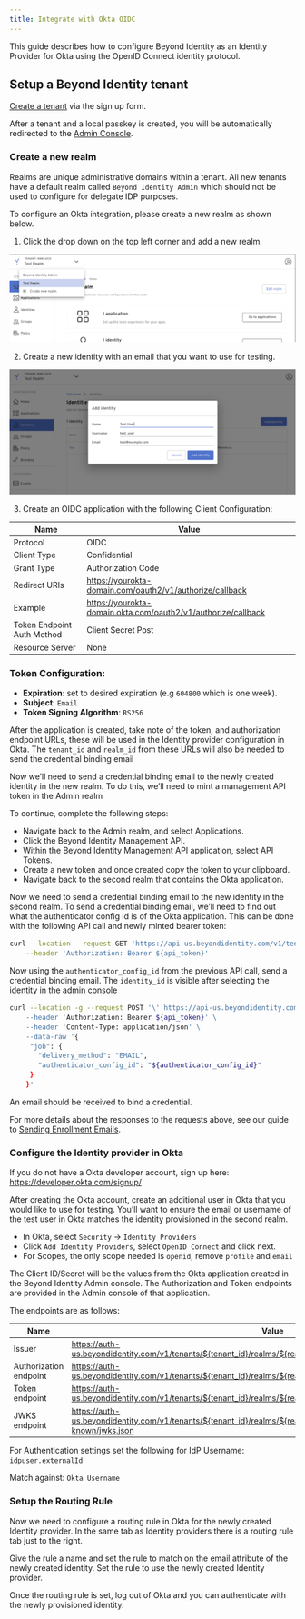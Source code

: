 ```yaml
---
title: Integrate with Okta OIDC
---
```


This guide describes how to configure Beyond Identity as an Identity Provider for Okta using the OpenID Connect identity protocol. 


## Setup a Beyond Identity tenant

[Create a tenant](https://www.beyondidentity.com/developers/signup) via the sign up form.

After a tenant and a local passkey is created, you will be automatically redirected to the [Admin Console](http://console-us.beyondidentity.run/).

### Create a new realm

Realms are unique administrative domains within a tenant. All new tenants have a default realm called `Beyond Identity Admin` which should not be used to configure for delegate IDP purposes. 

To configure an Okta integration, please create a new realm as shown below. 

1. Click the drop down on the top left corner and add a new realm. 

![sso-okta-select-tenant](../images/sso-okta-select-tenant.png)

2. Create a new identity with an email that you want to use for testing.

![sso-okta-create-identity](../images/sso-okta-create-identity.png)

3. Create an OIDC application with the following Client Configuration:

|Name | Value |
|-----|------|
|Protocol| OIDC|
|Client Type| Confidential|
|Grant Type| Authorization Code|
|Redirect URIs| https://yourokta-domain.com/oauth2/v1/authorize/callback|
|Example| https://yourokta-domain.okta.com/oauth2/v1/authorize/callback |
|Token Endpoint Auth Method| Client Secret Post|
|Resource Server| None|

### Token Configuration:

- **Expiration**: set to desired expiration (e.g `604800` which is one week). 
- **Subject**: `Email`
- **Token Signing Algorithm**: `RS256`


After the application is created, take note of the token, and  authorization endpoint URLs, these will be used in the Identity provider configuration in Okta. The `tenant_id` and `realm_id` from these URLs will also be needed to send the credential binding email 

Now we’ll need to send a credential binding email to the newly created identity in the new realm. To do this, we’ll need to mint a management API token in the Admin realm

To continue, complete the following steps: 

- Navigate back to the Admin realm, and select Applications. 
- Click the Beyond Identity Management API.
- Within the Beyond Identity Management API application, select API Tokens.
- Create a new token and once created copy the token to your clipboard.
- Navigate back to the second realm that contains the Okta application.

Now we need to send a credential binding email to the new identity in the second realm. To send a credential binding email, we’ll need to find out what the authenticator config id is of the Okta application. This can be done with the following API call and newly minted bearer token:

```bash
curl --location --request GET 'https://api-us.beyondidentity.com/v1/tenants/${tenant_id}/realms/${realm_id}/authenticator-configs' \
	--header 'Authorization: Bearer ${api_token}'
```

Now using the `authenticator_config_id` from the previous API call, send a credential binding email. The `identity_id` is visible after selecting the identity in the admin console

```bash
curl --location -g --request POST '\''https://api-us.beyondidentity.com/v1/tenants/${tenant_id}/realms/${realm_id}/identities/${identity_id}/credential-binding-jobs'\'' \
	--header 'Authorization: Bearer ${api_token}' \
	--header 'Content-Type: application/json' \
	--data-raw '{
	 "job": {
	   "delivery_method": "EMAIL",
	   "authenticator_config_id": "${authenticator_config_id}"
	 }
	}'
```

An email should be received to bind a credential.

For more details about the responses to the requests above, see our guide to [Sending Enrollment Emails](/guides/send-enrollment).

### Configure the Identity provider in Okta

If you do not have a Okta developer account, sign up here: https://developer.okta.com/signup/

After creating the Okta account, create an additional user in Okta that you would like to use for testing. You’ll want to ensure the email or username of the test user in Okta matches the identity provisioned in the second realm. 

- In Okta, select `Security` -> `Identity Providers`
- Click `Add Identity Providers`, select `OpenID Connect` and click next.
- For Scopes, the only scope needed is `openid`, remove `profile` and `email`

The Client ID/Secret will be the values from the Okta application created in the Beyond Identity Admin console. 
The Authorization and Token endpoints are provided in the Admin console of that application.

The endpoints are as follows:

|Name|Value|
|---|---|
|Issuer| https://auth-us.beyondidentity.com/v1/tenants/${tenant_id}/realms/${realm_id}/applications/${application_id}|
|Authorization endpoint| https://auth-us.beyondidentity.com/v1/tenants/${tenant_id}/realms/${realm_id}/applications/${application_id}/authorize|
|Token endpoint| https://auth-us.beyondidentity.com/v1/tenants/${tenant_id}/realms/${realm_id}/applications/${application_id}/token|
|JWKS endpoint| https://auth-us.beyondidentity.com/v1/tenants/${tenant_id}/realms/${realm_id}/applications/${application_id}/.well-known/jwks.json|

For Authentication settings set the following for IdP Username: `idpuser.externalId`

Match against: `Okta Username`

### Setup the Routing Rule

Now we need to configure a routing rule in Okta for the newly created Identity provider. In the same tab as Identity providers there is a routing rule tab just to the right.

Give the rule a name and set the rule to match on the email attribute of the newly created identity. Set the rule to use the newly created Identity provider.

Once the routing rule is set, log out of Okta and you can authenticate with the newly provisioned identity.
